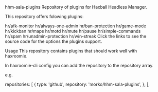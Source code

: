 hhm-sala-plugins
Repository of plugins for Haxball Headless Manager.

This repository offers folowing plugins:

hr/afk-monitor
hr/always-one-admin
hr/ban-protection
hr/game-mode
hr/kickban
hr/maps
hr/motd
hr/mute
hr/pause
hr/simple-commands
hr/spam
hr/unadmin-protection
hr/win-streak
Click the links to see the source code for the options the plugins support.

Usage
This repository contains plugins that should work well with haxroomie.

In haxroomie-cli config you can add the repository to the repository array.

e.g.

repositories: [
  {
    type: 'github',
    repository: 'morko/hhm-sala-plugins',
  },
],
